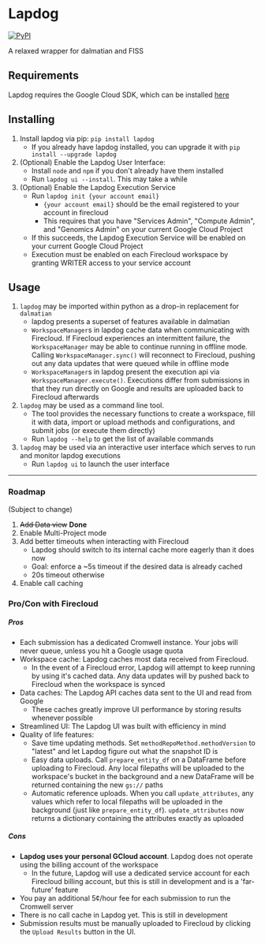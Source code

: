 # Lapdog

[![PyPI](https://img.shields.io/pypi/v/lapdog.svg)](https://pypi.io/project/lapdog)

A relaxed wrapper for dalmatian and FISS

## Requirements
Lapdog requires the Google Cloud SDK, which can be installed [here](https://cloud.google.com/sdk/)

## Installing
1. Install lapdog via pip: `pip install lapdog`
    - If you already have lapdog installed, you can upgrade it with
    `pip install --upgrade lapdog`
2. (Optional) Enable the Lapdog User Interface:
    - Install `node` and `npm` if you don't already have them installed
    - Run `lapdog ui --install`. This may take a while
3. (Optional) Enable the Lapdog Execution Service
    - Run `lapdog init {your account email}`
        * `{your account email}` should be the email registered to your account in firecloud
        * This requires that you have "Services Admin", "Compute Admin", and "Genomics Admin" on your current Google Cloud Project
    - If this succeeds, the Lapdog Execution Service will be enabled on your current Google Cloud Project
    - Execution must be enabled on each Firecloud workspace by granting WRITER access to your service account

## Usage
1. `lapdog` may be imported within python as a drop-in replacement for `dalmatian`
    - lapdog presents a superset of features available in dalmatian
    - `WorkspaceManager`s in lapdog cache data when communicating with Firecloud.
    If Firecloud experiences an intermittent failure, the `WorkspaceManager` may be
    able to continue running in offline mode. Calling `WorkspaceManager.sync()` will
    reconnect to Firecloud, pushing out any data updates that were queued while in offline mode
    - `WorkspaceManager`s in lapdog present the execution api via `WorkspaceManager.execute()`.
    Executions differ from submissions in that they run directly on Google and results are
    uploaded back to Firecloud afterwards
2. `lapdog` may be used as a command line tool.
    - The tool provides the necessary functions to create a workspace, fill it with data,
    import or upload methods and configurations, and submit jobs (or execute them directly)
    - Run `lapdog --help` to get the list of available commands
3. `lapdog` may be used via an interactive user interface which serves to run and
  monitor lapdog executions
    - Run `lapdog ui` to launch the user interface

---

### Roadmap
(Subject to change)
1. ~~Add Data view~~ **Done**
2. Enable Multi-Project mode
3. Add better timeouts when interacting with Firecloud
    * Lapdog should switch to its internal cache more eagerly than it does now
    * Goal: enforce a ~5s timeout if the desired data is already cached
    * 20s timeout otherwise
4. Enable call caching

### Pro/Con with Firecloud

##### Pros
* Each submission has a dedicated Cromwell instance. Your jobs will never queue, unless you hit a Google usage quota
* Workspace cache: Lapdog caches most data received from Firecloud.
    * In the event of a Firecloud error, Lapdog will attempt to keep running by using it's cached data. Any data updates will by pushed back to Firecloud when the workspace is synced
* Data caches: The Lapdog API caches data sent to the UI and read from Google
    * These caches greatly improve UI performance by storing results whenever possible
* Streamlined UI: The Lapdog UI was built with efficiency in mind
* Quality of life features:
    * Save time updating methods. Set `methodRepoMethod.methodVersion` to "latest" and let Lapdog figure out what the snapshot ID is
    * Easy data uploads. Call `prepare_entity_df` on a DataFrame before uploading to Firecloud. Any local filepaths will be uploaded to the workspace's bucket in the background and a new DataFrame will be returned containing the new `gs://` paths
    * Automatic reference uploads. When you call `update_attributes`, any values which refer to local filepaths will be uploaded in the background (just like `prepare_entity_df`). `update_attributes` now returns a dictionary containing the attributes exactly as uploaded

##### Cons
* **Lapdog uses your personal GCloud account**. Lapdog does not operate using the billing account of the workspace
  * In the future, Lapdog will use a dedicated service account for each Firecloud billing account, but this is still in development and is a 'far-future' feature
* You pay an additional 5¢/hour fee for each submission to run the Cromwell server
* There is no call cache in Lapdog yet. This is still in development
* Submission results must be manually uploaded to Firecloud by clicking the `Upload Results` button in the UI.
